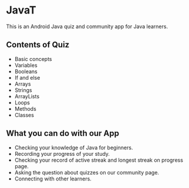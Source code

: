 # JavaT
This is an Android Java quiz and community app for Java learners.

## Contents of Quiz
- Basic concepts
- Variables
- Booleans
- If and else
- Arrays
- Strings
- ArrayLists
- Loops
- Methods
- Classes

## What you can do with our App
- Checking your knowledge of Java for beginners.
- Recording your progress of your study.
- Checking your record of active streak and longest streak on progress page.
- Asking the question about quizzes on our community page.
- Connecting with other learners.
